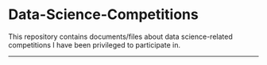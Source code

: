 # Data-Science-Competitions
This repository contains documents/files about data science-related competitions I have been privileged to participate in.



---
